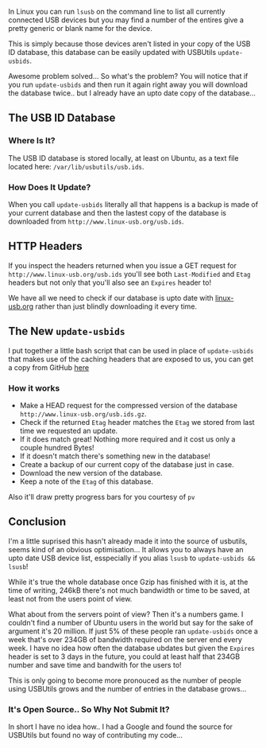 In Linux you can run `lsusb` on the command line to list all currently connected USB devices but you may find a number of the entires give a pretty generic or blank name for the device.

This is simply because those devices aren't listed in your copy of the USB ID database, this database can be easily updated with USBUtils `update-usbids`.

Awesome problem solved... So what's the problem?
You will notice that if you run `update-usbids` and then run it again right away you will download the database twice.. but I already have an upto date copy of the database...

<!-- more -->

## The USB ID Database

### Where Is It?

The USB ID database is stored locally, at least on Ubuntu, as a text file located here: `/var/lib/usbutils/usb.ids`.

### How Does It Update?

When you call `update-usbids` literally all that happens is a backup is made of your current database and then the lastest copy of the database is downloaded from `http://www.linux-usb.org/usb.ids`.

## HTTP Headers

If you inspect the headers returned when you issue a GET request for `http://www.linux-usb.org/usb.ids` you'll see both `Last-Modified` and `Etag` headers but not only that you'll also see an `Expires` header to!

We have all we need to check if our database is upto date with [linux-usb.org](http://www.linux-usb.org/) rather than just blindly downloading it every time.

## The New `update-usbids`

I put together a little bash script that can be used in place of `update-usbids` that makes use of the caching headers that are exposed to us, you can get a copy from GitHub [here](https://github.com/moebrowne/update-usbids-optimized)

### How it works

- Make a HEAD request for the compressed version of the database `http://www.linux-usb.org/usb.ids.gz`.
- Check if the returned `Etag` header matches the `Etag` we stored from last time we requested an update.
- If it does match great! Nothing more required and it cost us only a couple hundred Bytes!
- If it doesn't match there's something new in the database!
- Create a backup of our current copy of the database just in case.
- Download the new version of the database.
- Keep a note of the `Etag` of this database.

Also it'll draw pretty progress bars for you courtesy of `pv` 

## Conclusion

I'm a little suprised this hasn't already made it into the source of usbutils, seems kind of an obvious optimisation...
It allows you to always have an upto date USB device list, esspecially if you alias `lsusb` to `update-usbids && lsusb`!

While it's true the whole database once Gzip has finished with it is, at the time of writing, 246kB there's not much bandwidth or time to be saved, at least not from the users point of view.

What about from the servers point of view? Then it's a numbers game. I couldn't find a number of Ubuntu users in the world but say for the sake of argument it's 20 million. If just 5% of these people ran `update-usbids` once a week that's over 234GB of bandwidth required on the server end every week. I have no idea how often the database ubdates but given the `Expires` header is set to 3 days in the future, you could at least half that 234GB number and save time and bandwith for the users to!

This is only going to become more pronouced as the number of people using USBUtils grows and the number of entries in the database grows...

### It's Open Source.. So Why Not Submit It?

In short I have no idea how.. I had a Google and found the source for USBUtils but found no way of contributing my code...
